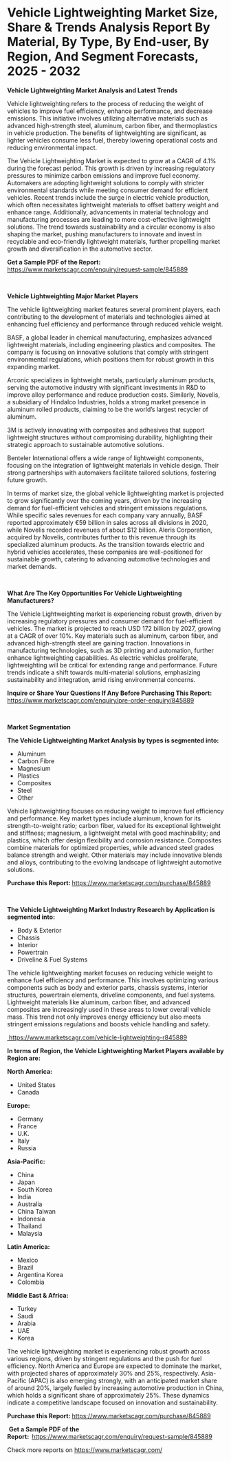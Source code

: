 <p><h1>Vehicle Lightweighting Market Size, Share & Trends Analysis Report By Material, By Type, By End-user, By Region, And Segment Forecasts, 2025 - 2032</h1></p><p><strong>Vehicle Lightweighting Market Analysis and Latest Trends</strong></p>
<p><p>Vehicle lightweighting refers to the process of reducing the weight of vehicles to improve fuel efficiency, enhance performance, and decrease emissions. This initiative involves utilizing alternative materials such as advanced high-strength steel, aluminum, carbon fiber, and thermoplastics in vehicle production. The benefits of lightweighting are significant, as lighter vehicles consume less fuel, thereby lowering operational costs and reducing environmental impact.</p><p>The Vehicle Lightweighting Market is expected to grow at a CAGR of 4.1% during the forecast period. This growth is driven by increasing regulatory pressures to minimize carbon emissions and improve fuel economy. Automakers are adopting lightweight solutions to comply with stricter environmental standards while meeting consumer demand for efficient vehicles. Recent trends include the surge in electric vehicle production, which often necessitates lightweight materials to offset battery weight and enhance range. Additionally, advancements in material technology and manufacturing processes are leading to more cost-effective lightweight solutions. The trend towards sustainability and a circular economy is also shaping the market, pushing manufacturers to innovate and invest in recyclable and eco-friendly lightweight materials, further propelling market growth and diversification in the automotive sector.</p></p>
<p><strong>Get a Sample PDF of the Report:&nbsp;</strong> <a href="https://www.marketscagr.com/enquiry/request-sample/845889?utm_campaign=3501&utm_medium=2&utm_source=Github&utm_content=ia&utm_term=30032025&utm_id=vehicle-lightweighting">https://www.marketscagr.com/enquiry/request-sample/845889</a></p>
<p>&nbsp;</p>
<p><strong>Vehicle Lightweighting Major Market Players</strong></p>
<p><p>The vehicle lightweighting market features several prominent players, each contributing to the development of materials and technologies aimed at enhancing fuel efficiency and performance through reduced vehicle weight. </p><p>BASF, a global leader in chemical manufacturing, emphasizes advanced lightweight materials, including engineering plastics and composites. The company is focusing on innovative solutions that comply with stringent environmental regulations, which positions them for robust growth in this expanding market. </p><p>Arconic specializes in lightweight metals, particularly aluminum products, serving the automotive industry with significant investments in R&D to improve alloy performance and reduce production costs. Similarly, Novelis, a subsidiary of Hindalco Industries, holds a strong market presence in aluminum rolled products, claiming to be the world’s largest recycler of aluminum.</p><p>3M is actively innovating with composites and adhesives that support lightweight structures without compromising durability, highlighting their strategic approach to sustainable automotive solutions. </p><p>Benteler International offers a wide range of lightweight components, focusing on the integration of lightweight materials in vehicle design. Their strong partnerships with automakers facilitate tailored solutions, fostering future growth.</p><p>In terms of market size, the global vehicle lightweighting market is projected to grow significantly over the coming years, driven by the increasing demand for fuel-efficient vehicles and stringent emissions regulations. While specific sales revenues for each company vary annually, BASF reported approximately €59 billion in sales across all divisions in 2020, while Novelis recorded revenues of about $12 billion. Aleris Corporation, acquired by Novelis, contributes further to this revenue through its specialized aluminum products. As the transition towards electric and hybrid vehicles accelerates, these companies are well-positioned for sustainable growth, catering to advancing automotive technologies and market demands.</p></p>
<p>&nbsp;</p>
<p><strong>What Are The Key Opportunities For Vehicle Lightweighting Manufacturers?</strong></p>
<p><p>The Vehicle Lightweighting market is experiencing robust growth, driven by increasing regulatory pressures and consumer demand for fuel-efficient vehicles. The market is projected to reach USD 172 billion by 2027, growing at a CAGR of over 10%. Key materials such as aluminum, carbon fiber, and advanced high-strength steel are gaining traction. Innovations in manufacturing technologies, such as 3D printing and automation, further enhance lightweighting capabilities. As electric vehicles proliferate, lightweighting will be critical for extending range and performance. Future trends indicate a shift towards multi-material solutions, emphasizing sustainability and integration, amid rising environmental concerns.</p></p>
<p><strong>Inquire or Share Your Questions If Any Before Purchasing This Report:</strong> <a href="https://www.marketscagr.com/enquiry/pre-order-enquiry/845889?utm_campaign=3501&utm_medium=2&utm_source=Github&utm_content=ia&utm_term=30032025&utm_id=vehicle-lightweighting">https://www.marketscagr.com/enquiry/pre-order-enquiry/845889</a></p>
<p>&nbsp;</p>
<p><strong>Market Segmentation</strong></p>
<p><strong>The Vehicle Lightweighting Market Analysis by types is segmented into:</strong></p>
<p><ul><li>Aluminum</li><li>Carbon Fibre</li><li>Magnesium</li><li>Plastics</li><li>Composites</li><li>Steel</li><li>Other</li></ul></p>
<p><p>Vehicle lightweighting focuses on reducing weight to improve fuel efficiency and performance. Key market types include aluminum, known for its strength-to-weight ratio; carbon fiber, valued for its exceptional lightweight and stiffness; magnesium, a lightweight metal with good machinability; and plastics, which offer design flexibility and corrosion resistance. Composites combine materials for optimized properties, while advanced steel grades balance strength and weight. Other materials may include innovative blends and alloys, contributing to the evolving landscape of lightweight automotive solutions.</p></p>
<p><strong>Purchase this Report:&nbsp;</strong><a href="https://www.marketscagr.com/purchase/845889?utm_campaign=3501&utm_medium=2&utm_source=Github&utm_content=ia&utm_term=30032025&utm_id=vehicle-lightweighting">https://www.marketscagr.com/purchase/845889</a></p>
<p>&nbsp;</p>
<p><strong>The Vehicle Lightweighting Market Industry Research by Application is segmented into:</strong></p>
<p><ul><li>Body & Exterior</li><li>Chassis</li><li>Interior</li><li>Powertrain</li><li>Driveline & Fuel Systems</li></ul></p>
<p><p>The vehicle lightweighting market focuses on reducing vehicle weight to enhance fuel efficiency and performance. This involves optimizing various components such as body and exterior parts, chassis systems, interior structures, powertrain elements, driveline components, and fuel systems. Lightweight materials like aluminum, carbon fiber, and advanced composites are increasingly used in these areas to lower overall vehicle mass. This trend not only improves energy efficiency but also meets stringent emissions regulations and boosts vehicle handling and safety.</p></p>
<p><a href="https://www.marketscagr.com/vehicle-lightweighting-r845889?utm_campaign=3501&utm_medium=2&utm_source=Github&utm_content=ia&utm_term=30032025&utm_id=vehicle-lightweighting">&nbsp;https://www.marketscagr.com/vehicle-lightweighting-r845889</a></p>
<p><strong>In terms of Region, the Vehicle Lightweighting Market Players available by Region are:</strong></p>
<p>
    <p> <strong> North America: </strong>
        <ul>
            <li>United States</li>
            <li>Canada</li>
        </ul>
        </p> 
    <p> <strong> Europe: </strong>
        <ul>
            <li>Germany</li>
            <li>France</li>
            <li>U.K.</li>
            <li>Italy</li>
            <li>Russia</li>
        </ul>
        </p> 
    <p> <strong> Asia-Pacific: </strong>
        <ul>
            <li>China</li>
            <li>Japan</li>
            <li>South Korea</li>
            <li>India</li>
            <li>Australia</li>
            <li>China Taiwan</li>
            <li>Indonesia</li>
            <li>Thailand</li>
            <li>Malaysia</li>
        </ul>
        </p> 
    <p> <strong> Latin America: </strong>
        <ul>
            <li>Mexico</li>
            <li>Brazil</li>
            <li>Argentina Korea</li>
            <li>Colombia</li>
        </ul>
        </p> 
    <p> <strong> Middle East & Africa: </strong>
        <ul>
            <li>Turkey</li>
            <li>Saudi</li>
            <li>Arabia</li>
            <li>UAE</li>
            <li>Korea</li>
        </ul>
    </p>
    </p>
<p><p>The vehicle lightweighting market is experiencing robust growth across various regions, driven by stringent regulations and the push for fuel efficiency. North America and Europe are expected to dominate the market, with projected shares of approximately 30% and 25%, respectively. Asia-Pacific (APAC) is also emerging strongly, with an anticipated market share of around 20%, largely fueled by increasing automotive production in China, which holds a significant share of approximately 25%. These dynamics indicate a competitive landscape focused on innovation and sustainability.</p></p>
<p><strong>Purchase this Report: </strong><a href="https://www.marketscagr.com/purchase/845889?utm_campaign=3501&utm_medium=2&utm_source=Github&utm_content=ia&utm_term=30032025&utm_id=vehicle-lightweighting">https://www.marketscagr.com/purchase/845889</a></p>
<p>&nbsp;<strong>Get a Sample PDF of the Report:&nbsp;&nbsp;</strong><a href="https://www.marketscagr.com/enquiry/request-sample/845889?utm_campaign=3501&utm_medium=2&utm_source=Github&utm_content=ia&utm_term=30032025&utm_id=vehicle-lightweighting">https://www.marketscagr.com/enquiry/request-sample/845889</a></p>
<p><strong></strong></p>
<p>Check more reports on <a href="https://www.marketscagr.com/?utm_campaign=3501&utm_medium=2&utm_source=Github&utm_content=ia&utm_term=30032025&utm_id=vehicle-lightweighting">https://www.marketscagr.com/</a></p>